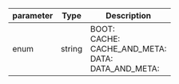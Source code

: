 | parameter | Type | Description |
| ----------- | ----------- |----------- |
| enum  |  string  | BOOT: <br/>CACHE: <br/>CACHE_AND_META: <br/>DATA: <br/>DATA_AND_META:    |